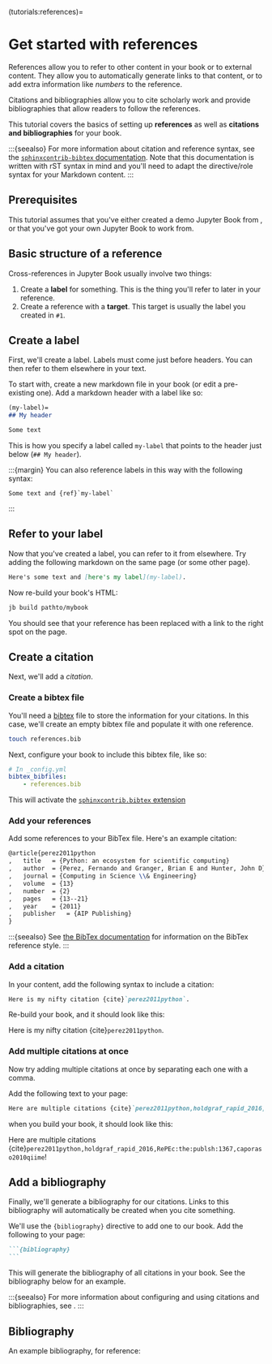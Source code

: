(tutorials:references)=
# Get started with references

References allow you to refer to other content in your book or to external content.
They allow you to automatically generate links to that content, or to add extra information like *numbers* to the reference.

Citations and bibliographies allow you to cite scholarly work and provide bibliographies that allow readers to follow the references.

This tutorial covers the basics of setting up **references** as well as **citations and bibliographies** for your book.

:::{seealso}
For more information about citation and reference syntax, see the [`sphinxcontrib-bibtex` documentation](https://sphinxcontrib-bibtex.readthedocs.io/en/latest/usage.html#roles-and-directives).
Note that this documentation is written with rST syntax in mind and you'll need to adapt the directive/role syntax for your Markdown content.
:::

## Prerequisites

This tutorial assumes that you've either created a demo Jupyter Book from [](../start/your-first-book.md), or that you've got your own Jupyter Book to work from.

## Basic structure of a reference

Cross-references in Jupyter Book usually involve two things:

1. Create a **label** for something.
   This is the thing you'll refer to later in your reference.
2. Create a reference with a **target**.
   This target is usually the label you created in `#1`.

## Create a label

First, we'll create a label.
Labels must come just before headers.
You can then refer to them elsewhere in your text.

To start with, create a new markdown file in your book (or edit a pre-existing one).
Add a markdown header with a label like so:

```md
(my-label)=
## My header

Some text
```

This is how you specify a label called `my-label` that points to the header just below (`## My header`).

:::{margin}
You can also reference labels in this way with the following syntax:

```
Some text and {ref}`my-label`
```
:::

## Refer to your label

Now that you've created a label, you can refer to it from elsewhere.
Try adding the following markdown on the same page (or some other page).

```md
Here's some text and [here's my label](my-label).
```

Now re-build your book's HTML:

```bash
jb build pathto/mybook
```

You should see that your reference has been replaced with a link to the right spot on the page.

## Create a citation

Next, we'll add a *citation*.

### Create a bibtex file

You'll need a [bibtex](http://www.bibtex.org/) file to store the information for your citations.
In this case, we'll create an empty bibtex file and populate it with one reference.

```bash
touch references.bib
```

Next, configure your book to include this bibtex file, like so:

```yaml
# In _config.yml
bibtex_bibfiles:
    - references.bib
```

This will activate the [`sphinxcontrib.bibtex` extension](https://sphinxcontrib-bibtex.readthedocs.io/en/latest/)

### Add your references

Add some references to your BibTex file. Here's an example citation:

```latex
@article{perez2011python
,	title	= {Python: an ecosystem for scientific computing}
,	author	= {Perez, Fernando and Granger, Brian E and Hunter, John D}
,	journal	= {Computing in Science \\& Engineering}
,	volume	= {13}
,	number	= {2}
,	pages	= {13--21}
,	year	= {2011}
,	publisher	= {AIP Publishing}
}
```

:::{seealso}
See
[the BibTex documentation](http://www.bibtex.org/Using/) for information on
the BibTex reference style.
:::


### Add a citation

In your content, add the following syntax to include a citation:

```md
Here is my nifty citation {cite}`perez2011python`.
```

Re-build your book, and it should look like this:

Here is my nifty citation {cite}`perez2011python`.

### Add multiple citations at once

Now try adding multiple citations at once by separating each one with a comma.

Add the following text to your page:

```md
Here are multiple citations {cite}`perez2011python,holdgraf_rapid_2016,RePEc:the:publsh:1367,caporaso2010qiime`!
```

when you build your book, it should look like this:

Here are multiple citations {cite}`perez2011python,holdgraf_rapid_2016,RePEc:the:publsh:1367,caporaso2010qiime`!

## Add a bibliography

Finally, we'll generate a bibliography for our citations.
Links to this bibliography will automatically be created when you cite something.

We'll use the `{bibliography}` directive to add one to our book.
Add the following to your page:

````md
```{bibliography}
```
````

This will generate the bibliography of all citations in your book.
See the bibliography below for an example.

:::{seealso}
For more information about configuring and using citations and bibliographies, see [](content:references).
:::

## Bibliography

An example bibliography, for reference:

```{footbibliography}
```
